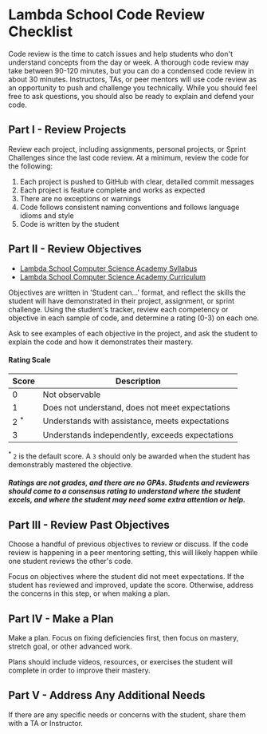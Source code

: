 # Lambda School Code Review Checklist

Code review is the time to catch issues and help students who don't understand concepts from the day or week. A thorough code review may take between 90-120 minutes, but you can do a condensed code review in about 30 minutes. Instructors, TAs, or peer mentors will use code review as an opportunity to push and challenge you technically. While you should feel free to ask questions, you should also be ready to explain and defend your code.

## Part I - Review Projects

Review each project, including assignments, personal projects, or Sprint Challenges since the last code review. At a minimum, review the code for the following:

1. Each project is pushed to GitHub with clear, detailed commit messages
2. Each project is feature complete and works as expected
3. There are no exceptions or warnings
4. Code follows consistent naming conventions and follows language idioms and style
5. Code is written by the student

## Part II - Review Objectives

- [Lambda School Computer Science Academy Syllabus](http://ls-training-kit.netlify.com/cs-master)
- [Lambda School Computer Science Academy Curriculum](https://github.com/LambdaSchool/LambdaCSA-Syllabus)

Objectives are written in 'Student can...' format, and reflect the skills the student will have demonstrated in their project, assignment, or sprint challenge. Using the student's tracker, review each competency or objective in each sample of code, and determine a rating (0-3) on each one.

Ask to see examples of each objective in the project, and ask the student to explain the code and how it demonstrates their mastery.

#### Rating Scale

| Score   | Description           												|
| ------- | --------------------------------------------------------------------|
| 0       				| Not observable      									|
| 1       				| Does not understand, does not meet expectations		|
| 2 <sup>*</sup>       	| Understands with assistance, meets expectations		|
| 3       				| Understands independently, exceeds expectations		|

<sup>*</sup> `2` is the default score. A `3` should only be awarded when the student has demonstrably mastered the objective.

<h5>Ratings are not grades, and there are no GPAs. Students and reviewers should come to a consensus rating to understand where the student excels, and where the student may need some extra attention or help. </h5>

## Part III - Review Past Objectives

Choose a handful of previous objectives to review or discuss. If the code review is happening in a peer mentoring setting, this will likely happen while one student reviews the other's code.

Focus on objectives where the student did not meet expectations. If the student has reviewed and improved, update the score. Otherwise, address the concerns in this step, or when making a plan.

## Part IV - Make a Plan

Make a plan. Focus on fixing deficiencies first, then focus on mastery, stretch goal, or other advanced work.

Plans should include videos, resources, or exercises the student will complete in order to improve their mastery.

## Part V - Address Any Additional Needs

If there are any specific needs or concerns with the student, share them with a TA or Instructor.
